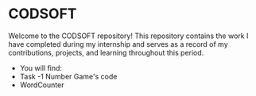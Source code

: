 # CODSOFT

Welcome to the CODSOFT repository! This repository contains the work I have completed during my internship and serves as a record of my contributions, projects, and learning throughout this period.
- You will find:
- Task -1 Number Game's code 
- WordCounter 
